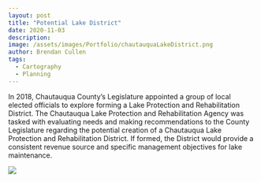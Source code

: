 ```yaml
---
layout: post
title: "Potential Lake District"
date: 2020-11-03
description: 
image: /assets/images/Portfolio/chautauquaLakeDistrict.png
author: Brendan Cullen
tags:
  - Cartography
  - Planning
---
```


In 2018, Chautauqua County’s Legislature appointed a group of local elected officials to explore forming a Lake Protection and Rehabilitation District. The Chautauqua Lake Protection and Rehabilitation Agency was tasked with evaluating needs and making recommendations to the County Legislature regarding the potential creation of a Chautauqua Lake Protection and Rehabilitation District. If formed, the District would provide a consistent revenue source and specific management objectives for lake maintenance.

![](/assets/images/Portfolio/chautauquaLakeDistrict.png)